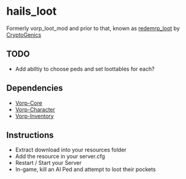 # hails_loot
Formerly vorp_loot_mod and prior to that, known as [redemrp_loot](https://github.com/CryptoGenics/redemrp_loot) by [CryptoGenics](https://github.com/CryptoGenics)

## TODO
- Add abiltiy to choose peds and set loottables for each?

## Dependencies
- [Vorp-Core](https://github.com/VORPCORE/vorp-core-lua)
- [Vorp-Character](https://github.com/VORPCORE/vorp_character-lua)
- [Vorp-Inventory](https://github.com/VORPCORE/vorp_inventory-lua)

## Instructions

- Extract download into your resources folder
- Add the resource in your server.cfg
- Restart / Start your Server
- In-game, kill an AI Ped and attempt to loot their pockets
